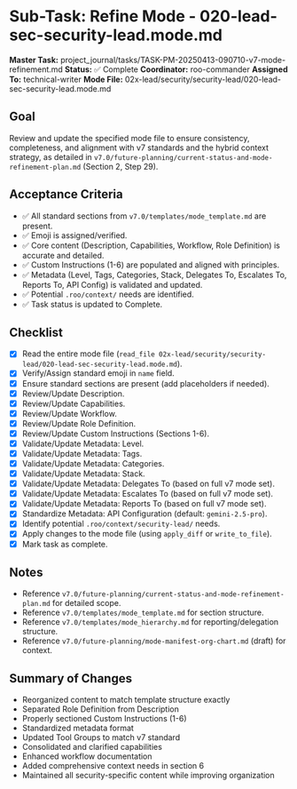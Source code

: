 # Sub-Task: Refine Mode - 020-lead-sec-security-lead.mode.md

**Master Task:** project_journal/tasks/TASK-PM-20250413-090710-v7-mode-refinement.md
**Status:** ✅ Complete
**Coordinator:** roo-commander
**Assigned To:** technical-writer
**Mode File:** 02x-lead/security/security-lead/020-lead-sec-security-lead.mode.md

## Goal
Review and update the specified mode file to ensure consistency, completeness, and alignment with v7 standards and the hybrid context strategy, as detailed in `v7.0/future-planning/current-status-and-mode-refinement-plan.md` (Section 2, Step 29).

## Acceptance Criteria
- ✅ All standard sections from `v7.0/templates/mode_template.md` are present.
- ✅ Emoji is assigned/verified.
- ✅ Core content (Description, Capabilities, Workflow, Role Definition) is accurate and detailed.
- ✅ Custom Instructions (1-6) are populated and aligned with principles.
- ✅ Metadata (Level, Tags, Categories, Stack, Delegates To, Escalates To, Reports To, API Config) is validated and updated.
- ✅ Potential `.roo/context/` needs are identified.
- ✅ Task status is updated to Complete.

## Checklist
- [x] Read the entire mode file (`read_file 02x-lead/security/security-lead/020-lead-sec-security-lead.mode.md`).
- [x] Verify/Assign standard emoji in `name` field.
- [x] Ensure standard sections are present (add placeholders if needed).
- [x] Review/Update Description.
- [x] Review/Update Capabilities.
- [x] Review/Update Workflow.
- [x] Review/Update Role Definition.
- [x] Review/Update Custom Instructions (Sections 1-6).
- [x] Validate/Update Metadata: Level.
- [x] Validate/Update Metadata: Tags.
- [x] Validate/Update Metadata: Categories.
- [x] Validate/Update Metadata: Stack.
- [x] Validate/Update Metadata: Delegates To (based on full v7 mode set).
- [x] Validate/Update Metadata: Escalates To (based on full v7 mode set).
- [x] Validate/Update Metadata: Reports To (based on full v7 mode set).
- [x] Standardize Metadata: API Configuration (default: `gemini-2.5-pro`).
- [x] Identify potential `.roo/context/security-lead/` needs.
- [x] Apply changes to the mode file (using `apply_diff` or `write_to_file`).
- [x] Mark task as complete.

## Notes
* Reference `v7.0/future-planning/current-status-and-mode-refinement-plan.md` for detailed scope.
* Reference `v7.0/templates/mode_template.md` for section structure.
* Reference `v7.0/templates/mode_hierarchy.md` for reporting/delegation structure.
* Reference `v7.0/future-planning/mode-manifest-org-chart.md` (draft) for context.

## Summary of Changes
* Reorganized content to match template structure exactly
* Separated Role Definition from Description
* Properly sectioned Custom Instructions (1-6)
* Standardized metadata format
* Updated Tool Groups to match v7 standard
* Consolidated and clarified capabilities
* Enhanced workflow documentation
* Added comprehensive context needs in section 6
* Maintained all security-specific content while improving organization
